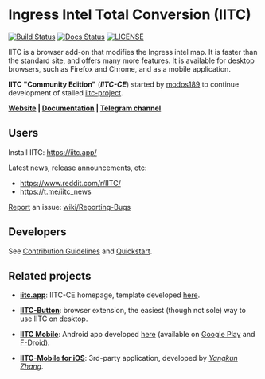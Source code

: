 Ingress Intel Total Conversion (IITC)
=====================================

<!-- [START badges] -->
[![Build Status](https://github.com/IITC-CE/ingress-intel-total-conversion/actions/workflows/build.yml/badge.svg)](https://github.com/IITC-CE/ingress-intel-total-conversion/actions/workflows/build.yml)
[![Docs Status](https://readthedocs.org/projects/iitc-ce/badge/?version=latest)](https://readthedocs.org/projects/iitc-ce/)
[![LICENSE](https://img.shields.io/badge/license-ISC-blue.svg)](LICENSE)
<!-- [END badges] -->

IITC is a browser add-on that modifies the Ingress intel map.
It is faster than the standard site, and offers many more features.
It is available for desktop browsers, such as Firefox and Chrome, and as a mobile application.

**IITC "Community Edition"** (**_IITC-CE_**) started by [modos189](https://github.com/modos189) to continue development of stalled [iitc-project](https://github.com/iitc-project/ingress-intel-total-conversion).

**[Website](https://iitc.app/) | [Documentation](https://iitc-ce.rtfd.io/) | [Telegram channel](https://t.me/iitc_news)**


## Users

Install IITC: https://iitc.app/

Latest news, release announcements, etc:
- https://www.reddit.com/r/IITC/
- https://t.me/iitc_news

[Report](https://github.com/IITC-CE/ingress-intel-total-conversion/issues/new) an issue: [wiki/Reporting-Bugs](https://github.com/IITC-CE/ingress-intel-total-conversion/wiki/Reporting-Bugs)


## Developers

See [Contribution Guidelines](https://github.com/IITC-CE/ingress-intel-total-conversion/wiki/CONTRIBUTING.md)
and [Quickstart](https://github.com/IITC-CE/ingress-intel-total-conversion/wiki/HACKING.md#quickstart).


## Related projects

- **[iitc.app](https://iitc.app)**: IITC-CE homepage, template developed [here](https://github.com/IITC-CE/website).

- **[IITC-Button]**: browser extension, the easiest (though not sole) way to use IITC on desktop.

- **[IITC Mobile]**: Android app developed [here](https://github.com/IITC-CE/ingress-intel-total-conversion/tree/master/mobile) (available on [Google Play](https://play.google.com/store/apps/details?id=org.exarhteam.iitc_mobile) and [F-Droid](https://f-droid.org/packages/org.exarhteam.iitc_mobile/)).

- **[IITC-Mobile for iOS]**: 3rd-party application, developed by [_Yangkun Zhang_](https://github.com/HubertZhang).

[iitc.app]: https://github.com/IITC-CE/website
[IITC-Button]: https://github.com/IITC-CE/IITC-Button
[IITC Mobile]: https://github.com/IITC-CE/ingress-intel-total-conversion/wiki/IITC-Mobile-(Android-app)
[IITC-Mobile for iOS]: https://github.com/HubertZhang/IITC-Mobile
